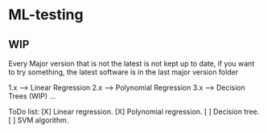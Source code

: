 # ML-testing
## WIP

Every Major version that is not the latest is not kept up to date, if you want to try something, the latest software is in the last major version folder

1.x --> Linear Regression 
2.x --> Polynomial Regression
3.x --> Decision Trees (WIP)
... 


ToDo list:
[X] Linear regression.
[X] Polynomial regression. 
[ ] Decision tree. 
[ ] SVM algorithm. 



